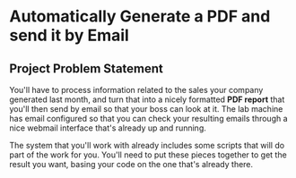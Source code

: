 
# Automatically Generate a PDF and send it by Email

## Project Problem Statement

You'll have to process information related to the sales your company generated last month, and turn that into a nicely formatted **PDF report** that you'll then send by email so that your boss can look at it. The lab machine has email configured so that you can check your resulting emails through a nice webmail interface that's already up and running.

The system that you'll work with already includes some scripts that will do part of the work for you. You'll need to put these pieces together to get the result you want, basing your code on the one that's already there.


